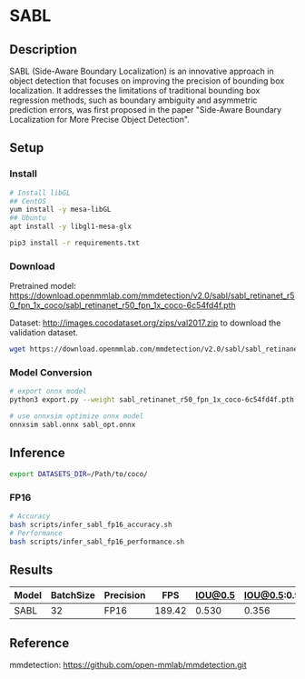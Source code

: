 # SABL

## Description

SABL (Side-Aware Boundary Localization) is an innovative approach in object detection that focuses on improving the precision of bounding box localization. It addresses the limitations of traditional bounding box regression methods, such as boundary ambiguity and asymmetric prediction errors, was first proposed in the paper "Side-Aware Boundary Localization for More Precise Object Detection".

## Setup

### Install

```bash
# Install libGL
## CentOS
yum install -y mesa-libGL
## Ubuntu
apt install -y libgl1-mesa-glx

pip3 install -r requirements.txt
```

### Download

Pretrained model: <https://download.openmmlab.com/mmdetection/v2.0/sabl/sabl_retinanet_r50_fpn_1x_coco/sabl_retinanet_r50_fpn_1x_coco-6c54fd4f.pth>

Dataset: <http://images.cocodataset.org/zips/val2017.zip> to download the validation dataset.

```bash
wget https://download.openmmlab.com/mmdetection/v2.0/sabl/sabl_retinanet_r50_fpn_1x_coco/sabl_retinanet_r50_fpn_1x_coco-6c54fd4f.pth
```

### Model Conversion

```bash
# export onnx model
python3 export.py --weight sabl_retinanet_r50_fpn_1x_coco-6c54fd4f.pth --cfg sabl-retinanet_r50_fpn_1x_coco.py --output sabl.onnx

# use onnxsim optimize onnx model
onnxsim sabl.onnx sabl_opt.onnx
```

## Inference

```bash
export DATASETS_DIR=/Path/to/coco/
```

### FP16

```bash
# Accuracy
bash scripts/infer_sabl_fp16_accuracy.sh
# Performance
bash scripts/infer_sabl_fp16_performance.sh
```

## Results

Model  |BatchSize  |Precision |FPS       |IOU@0.5   |IOU@0.5:0.95   |
-------|-----------|----------|----------|----------|---------------|
SABL   |    32     |   FP16   | 189.42   |  0.530   |  0.356        |

## Reference

mmdetection: <https://github.com/open-mmlab/mmdetection.git>
